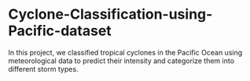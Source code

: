 # Cyclone-Classification-using-Pacific-dataset
In this project, we classified tropical cyclones in the Pacific Ocean using meteorological data to predict their intensity and categorize them into different storm types.
